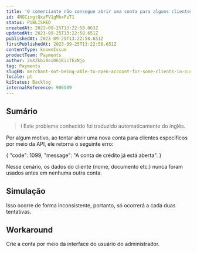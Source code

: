 ```yaml
---
title: 'O comerciante não consegue abrir uma conta para alguns clientes na API de crédito ao cliente'
id: 4NGCingtQxzFV1gMbxFzT1
status: PUBLISHED
createdAt: 2023-09-25T13:22:58.063Z
updatedAt: 2023-09-25T13:22:58.651Z
publishedAt: 2023-09-25T13:22:58.651Z
firstPublishedAt: 2023-09-25T13:22:58.651Z
contentType: knownIssue
productTeam: Payments
author: 2mXZkbi0oi061KicTExNjo
tag: Payments
slugEN: merchant-not-being-able-to-open-account-for-some-clients-in-customer-credit-api
locale: pt
kiStatus: Backlog
internalReference: 906509
---
```


## Sumário

>ℹ️ Este problema conhecido foi traduzido automaticamente do inglês.


Por algum motivo, ao tentar abrir uma nova conta para clientes específicos por meio da API, ele retorna o seguinte erro:

{
"code": 1099,
"message": "A conta de crédito já está aberta".
}


Nesse cenário, os dados do cliente (nome, documento etc.) nunca foram usados antes em nenhuma outra conta.

## Simulação


Isso ocorre de forma inconsistente, portanto, só ocorrerá a cada duas tentativas.



## Workaround


Crie a conta por meio da interface do usuário do administrador.





